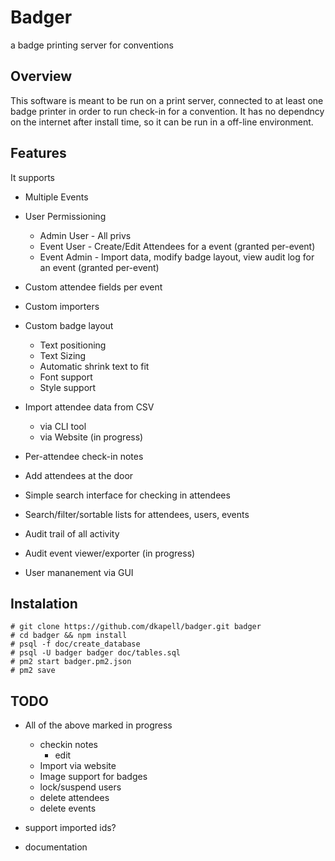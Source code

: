 # Badger
a badge printing server for conventions

## Overview
This software is meant to be run on a print server, connected to at least one badge printer in order to run check-in for a convention.  It has no dependncy on the internet after install time, so it can be run in a off-line environment.

## Features
It supports
* Multiple Events
* User Permissioning
    * Admin User - All privs
    * Event User - Create/Edit Attendees for a event (granted per-event)
    * Event Admin - Import data, modify badge layout, view audit log for an event (granted per-event)
* Custom attendee fields per event
* Custom importers
* Custom badge layout
    * Text positioning
    * Text Sizing
    * Automatic shrink text to fit
    * Font support
    * Style support

* Import attendee data from CSV
    * via CLI tool
    * via Website (in progress)
* Per-attendee check-in notes
* Add attendees at the door
* Simple search interface for checking in attendees
* Search/filter/sortable lists for attendees, users, events
* Audit trail of all activity
* Audit event viewer/exporter (in progress)
* User mananement via GUI

## Instalation

```
# git clone https://github.com/dkapell/badger.git badger
# cd badger && npm install
# psql -f doc/create_database
# psql -U badger badger doc/tables.sql
# pm2 start badger.pm2.json
# pm2 save
```

## TODO
* All of the above marked in progress
    * checkin notes
        * edit
    * Import via website
    * Image support for badges
    * lock/suspend users
    * delete attendees
    * delete events

* support imported ids?
* documentation
